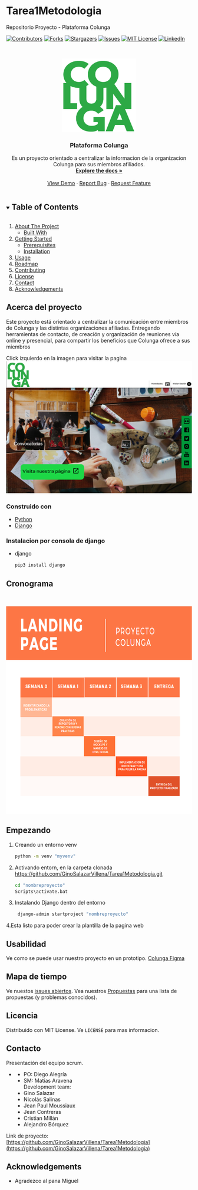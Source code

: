 # Tarea1Metodologia
Repositorio Proyecto - Plataforma Colunga
<!--
*** Thanks for checking out the Best-README-Template. If you have a suggestion
*** that would make this better, please fork the repo and create a pull request
*** or simply open an issue with the tag "enhancement".
*** Thanks again! Now go create something AMAZING! :D
***
***
***
*** To avoid retyping too much info. Do a search and replace for the following:
*** github_username, repo_name, twitter_handle, email, project_title, project_description
-->



<!-- PROJECT SHIELDS -->
<!--
*** I'm using markdown "reference style" links for readability.
*** Reference links are enclosed in brackets [ ] instead of parentheses ( ).
*** See the bottom of this document for the declaration of the reference variables
*** for contributors-url, forks-url, etc. This is an optional, concise syntax you may use.
*** https://www.markdownguide.org/basic-syntax/#reference-style-links
-->
[![Contributors][contributors-shield]][contributors-url]
[![Forks][forks-shield]][forks-url]
[![Stargazers][stars-shield]][stars-url]
[![Issues][issues-shield]][issues-url]
[![MIT License][license-shield]][license-url]
[![LinkedIn][linkedin-shield]][linkedin-url]



<!-- PROJECT LOGO -->
<br />
<p align="center">
  <a href="https://github.com/GinoSalazarVillena/Tarea1Metodologia">
    <img src="images/logo1.png" alt="Logo" width="200" height="200">
  </a>

  <h3 align="center">Plataforma Colunga</h3>

  <p align="center">
    Es un proyecto orientado a centralizar la informacion de la organizacion Colunga para sus miembros afiliados.
    <br />
    <a href="https://github.com/GinoSalazarVillena/Tarea1Metodologia"><strong>Explore the docs »</strong></a>
    <br />
    <br />
    <a href="https://github.com/GinoSalazarVillena/Tarea1Metodologia">View Demo</a>
    ·
    <a href="https://github.com/GinoSalazarVillena/Tarea1Metodologia">Report Bug</a>
    ·
    <a href="https://github.com/github_username/repo_name/issues">Request Feature</a>
  </p>
</p>



<!-- TABLE OF CONTENTS -->
<details open="open">
  <summary><h2 style="display: inline-block">Table of Contents</h2></summary>
  <ol>
    <li>
      <a href="#about-the-project">About The Project</a>
      <ul>
        <li><a href="#built-with">Built With</a></li>
      </ul>
    </li>
    <li>
      <a href="#getting-started">Getting Started</a>
      <ul>
        <li><a href="#prerequisites">Prerequisites</a></li>
        <li><a href="#installation">Installation</a></li>
      </ul>
    </li>
    <li><a href="#usage">Usage</a></li>
    <li><a href="#roadmap">Roadmap</a></li>
    <li><a href="#contributing">Contributing</a></li>
    <li><a href="#license">License</a></li>
    <li><a href="#contact">Contact</a></li>
    <li><a href="#acknowledgements">Acknowledgements</a></li>
  </ol>
</details>



<!-- ABOUT THE PROJECT -->
## Acerca del proyecto
Este proyecto está orientado a centralizar la
comunicación entre miembros de Colunga y las distintas
organizaciones afiliadas. Entregando herramientas de
contacto, de creación y organización de reuniones vía
online y presencial, para compartir los beneficios que
Colunga ofrece a sus miembros



Click izquierdo en la imagen para visitar la pagina
[![Product Name Screen Shot][product-screenshot]](https://www.figma.com/proto/JJj5UJMKXJUJ19EdW5DXix/Untitled?node-id=1%3A2&scaling=min-zoom&page-id=0%3A1)


### Construido con

* [Python](https://www.python.org/)
* [Django](https://www.djangoproject.com)

### Instalacion por consola de django

* django
  ```sh
  pip3 install django
  ```
## Cronograma
<br />
<p align="center">
  <a href="https://github.com/GinoSalazarVillena/Tarea1Metodologia">
    <img src="images/cronogramacolunga.png" alt="Logo" width="746" height="564">
  </a>
</p>
<!------------------------------------------------------------
### Instalacion
 Clone the repo
   ```sh
   git clone https://github.com/GinoSalazarVillena/Tarea1Metodologia.git
   ```
<!-- GETTING STARTED -->

## Empezando
1. Creando un entorno venv
   ```sh
   python -m venv "myvenv"
   ```
2. Activando entorn, en la carpeta clonada https://github.com/GinoSalazarVillena/Tarea1Metodologia.git
   ```sh
   cd "nombreproyecto"
   Scripts\activate.bat
   ```
3. Instalando Django dentro del entorno
   ```sh
    django-admin startproject "nombreproyecto"
   ```
4.Esta listo para poder crear la plantilla de la pagina web

<!-- USAGE EXAMPLES -->
## Usabilidad

Ve como se puede usar nuestro proyecto en un prototipo. [Colunga Figma](https://www.figma.com/proto/JJj5UJMKXJUJ19EdW5DXix/Untitled?node-id=1%3A2&scaling=min-zoom&page-id=0%3A1)


<!-- ROADMAP -->
## Mapa de tiempo

Ve nuestos [issues abiertos](https://github.com/GinoSalazarVillena/Tarea1Metodologia/issues).
Vea nuestros [Propuestas](https://github.com/GinoSalazarVillena/Tarea1Metodologia/projects/1) para una lista de propuestas (y problemas conocidos).

<!-- LICENSE -->
## Licencia

Distribuido con MIT License. Ve `LICENSE` para mas informacion.



<!-- CONTACT -->
## Contacto

Presentación del equipo scrum.
* <ul>
  <li type="disc">PO: Diego Alegría</li>
  <li type="disc">SM: Matías Aravena</li>
  Development team:
  <li type="disc">Gino Salazar</li>
  <li type="disc">Nicolás Salinas</li>
  <li type="disc">Jean Paul Moussiaux</li>
  <li type="disc">Jean Contreras</li>
  <li type="disc">Cristian Millán</li>
  <li type="disc">Alejandro Bórquez</li>
</ul>


Link de proyecto: [https://github.com/GinoSalazarVillena/Tarea1Metodologia](https://github.com/GinoSalazarVillena/Tarea1Metodologia)


<!-- ACKNOWLEDGEMENTS -->
## Acknowledgements

* Agradezco al pana Miguel


<!-- MARKDOWN LINKS & IMAGES -->
<!-- https://www.markdownguide.org/basic-syntax/#reference-style-links -->
[contributors-shield]: https://img.shields.io/github/contributors/GinoSalazarVillena/Tarea1Metodologia.svg?style=for-the-badge
[contributors-url]: https://github.com/GinoSalazarVillena/Tarea1Metodologia/graphs/contributors
[forks-shield]: https://img.shields.io/github/forks/GinoSalazarVillena/Tarea1Metodologia.svg?style=for-the-badge
[forks-url]: https://github.com/GinoSalazarVillena/Tarea1Metodologia/network/members
[stars-shield]: https://img.shields.io/github/stars/GinoSalazarVillena/Tarea1Metodologia.svg?style=for-the-badge
[stars-url]: https://github.com/GinoSalazarVillena/Tarea1Metodologia/stargazers
[issues-shield]: https://img.shields.io/github/issues/GinoSalazarVillena/Tarea1Metodologia.svg?style=for-the-badge
[issues-url]: https://github.com/GinoSalazarVillena/Tarea1Metodologia/issues
[license-shield]: https://img.shields.io/github/license/GinoSalazarVillena/Tarea1Metodologia.svg?style=for-the-badge
[license-url]: https://github.com/GinoSalazarVillena/Tarea1Metodologia/blob/master/LICENSE.txt
[linkedin-shield]: https://img.shields.io/badge/-LinkedIn-black.svg?style=for-the-badge&logo=linkedin&colorB=555
[linkedin-url]: https://linkedin.com/in/GinoSalazarVillena/
[product-screenshot]: images/paginaprincipal.png
